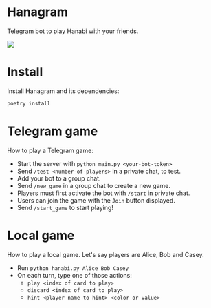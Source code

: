 
# Hanagram
Telegram bot to play Hanabi with your friends.

<img src="example.jpg">

# Install
Install Hanagram and its dependencies:
```bash
poetry install
```

# Telegram game
How to play a Telegram game:
- Start the server with `python main.py <your-bot-token>`
- Send `/test <number-of-players>` in a private chat, to test.
- Add your bot to a group chat.
- Send `/new_game` in a group chat to create a new game.
- Players must first activate the bot with `/start` in private chat.
- Users can join the game with the `Join` button displayed.
- Send `/start_game` to start playing!

# Local game
How to play a local game. Let's say players are Alice, Bob and Casey.
- Run `python hanabi.py Alice Bob Casey`
- On each turn, type one of those actions:
    - `play <index of card to play>`
    - `discard <index of card to play>`
    - `hint <player name to hint> <color or value>`
